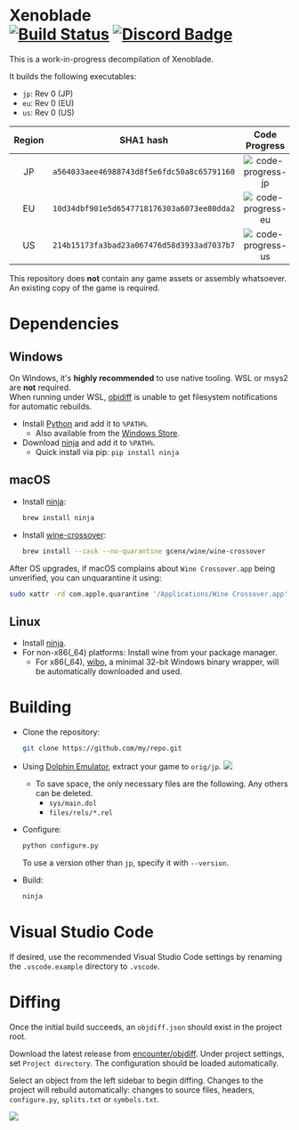 Xenoblade  
[![Build Status]][actions] [![Discord Badge]][discord]
=============

<!--
Replace with your repository's URL.
-->
[Build Status]: https://github.com/xbret/xenoblade-dtk/actions/workflows/build.yml/badge.svg
[actions]: https://github.com/xbret/xenoblade-dtk/actions/workflows/build.yml
<!---
Code progress URL:
https://progress.decomp.club/data/[project]/[version]/dol/?mode=shield&measure=code
URL encoded then appended to: https://img.shields.io/endpoint?label=Code&url=
-->
<!---
Data progress URL:
https://progress.decomp.club/data/[project]/[version]/dol/?mode=shield&measure=data
URL encoded then appended to: https://img.shields.io/endpoint?label=Data&url=
-->

[code-progress-jp]: https://img.shields.io/endpoint?label=Code&url=https%3A%2F%2Fprogress.decomp.club%2Fdata%2Fxenoblade%2Fjp%2Fdol%2F%3Fmode%3Dshield%26measure%3Dcode
[data-progress-jp]: https://img.shields.io/endpoint?label=Data&url=https%3A%2F%2Fprogress.decomp.club%2Fdata%2Fxenoblade%2Fjp%2Fdol%2F%3Fmode%3Dshield%26measure%3Ddata
[code-progress-eu]: https://img.shields.io/endpoint?label=Code&url=https%3A%2F%2Fprogress.decomp.club%2Fdata%2Fxenoblade%2Feu%2Fdol%2F%3Fmode%3Dshield%26measure%3Dcode
[data-progress-eu]: https://img.shields.io/endpoint?label=Data&url=https%3A%2F%2Fprogress.decomp.club%2Fdata%2Fxenoblade%2Feu%2Fdol%2F%3Fmode%3Dshield%26measure%3Ddata
[code-progress-us]: https://img.shields.io/endpoint?label=Code&url=https%3A%2F%2Fprogress.decomp.club%2Fdata%2Fxenoblade%2Fus%2Fdol%2F%3Fmode%3Dshield%26measure%3Dcode
[data-progress-us]: https://img.shields.io/endpoint?label=Data&url=https%3A%2F%2Fprogress.decomp.club%2Fdata%2Fxenoblade%2Fus%2Fdol%2F%3Fmode%3Dshield%26measure%3Ddata

<!--
Replace with your Discord server's ID and invite URL.
-->
[Discord Badge]: https://img.shields.io/discord/727908905392275526?color=%237289DA&logo=discord&logoColor=%23FFFFFF
[discord]: https://discord.gg/ACfG9PB9Nc

This is a work-in-progress decompilation of Xenoblade.

It builds the following executables:

- `jp`: Rev 0 (JP)
- `eu`: Rev 0 (EU)
- `us`: Rev 0 (US)

| Region | SHA1 hash                                  | Code Progress       | Data Progress       |
|:------:|--------------------------------------------|:-------------------:|:-------------------:|
| JP     | `a564033aee46988743d8f5e6fdc50a8c65791160` | ![code-progress-jp] | ![data-progress-jp] |
| EU     | `10d34dbf901e5d6547718176303a6073ee80dda2` | ![code-progress-eu] | ![data-progress-eu] |
| US     | `214b15173fa3bad23a067476d58d3933ad7037b7` | ![code-progress-us] | ![data-progress-us] |


This repository does **not** contain any game assets or assembly whatsoever. An existing copy of the game is required.

Dependencies
============

Windows
--------

On Windows, it's **highly recommended** to use native tooling. WSL or msys2 are **not** required.  
When running under WSL, [objdiff](#diffing) is unable to get filesystem notifications for automatic rebuilds.

- Install [Python](https://www.python.org/downloads/) and add it to `%PATH%`.
  - Also available from the [Windows Store](https://apps.microsoft.com/store/detail/python-311/9NRWMJP3717K).
- Download [ninja](https://github.com/ninja-build/ninja/releases) and add it to `%PATH%`.
  - Quick install via pip: `pip install ninja`

macOS
------

- Install [ninja](https://github.com/ninja-build/ninja/wiki/Pre-built-Ninja-packages):

  ```sh
  brew install ninja
  ```

- Install [wine-crossover](https://github.com/Gcenx/homebrew-wine):

  ```sh
  brew install --cask --no-quarantine gcenx/wine/wine-crossover
  ```

After OS upgrades, if macOS complains about `Wine Crossover.app` being unverified, you can unquarantine it using:

```sh
sudo xattr -rd com.apple.quarantine '/Applications/Wine Crossover.app'
```

Linux
------

- Install [ninja](https://github.com/ninja-build/ninja/wiki/Pre-built-Ninja-packages).
- For non-x86(_64) platforms: Install wine from your package manager.
  - For x86(_64), [wibo](https://github.com/decompals/wibo), a minimal 32-bit Windows binary wrapper, will be automatically downloaded and used.

Building
========

- Clone the repository:

  ```sh
  git clone https://github.com/my/repo.git
  ```

- Using [Dolphin Emulator](https://dolphin-emu.org/), extract your game to `orig/jp`.
![](assets/dolphin-extract.png)
  - To save space, the only necessary files are the following. Any others can be deleted.
    - `sys/main.dol`
    - `files/rels/*.rel`
- Configure:

  ```sh
  python configure.py
  ```

  To use a version other than `jp`, specify it with `--version`.
- Build:

  ```sh
  ninja
  ```

Visual Studio Code
==================

If desired, use the recommended Visual Studio Code settings by renaming the `.vscode.example` directory to `.vscode`.

Diffing
=======

Once the initial build succeeds, an `objdiff.json` should exist in the project root.

Download the latest release from [encounter/objdiff](https://github.com/encounter/objdiff). Under project settings, set `Project directory`. The configuration should be loaded automatically.

Select an object from the left sidebar to begin diffing. Changes to the project will rebuild automatically: changes to source files, headers, `configure.py`, `splits.txt` or `symbols.txt`.

![](assets/objdiff.png)
